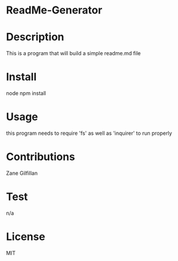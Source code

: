 

# ReadMe-Generator
   
# Description
This is a program that will build a simple readme.md file

# Install
node npm install

# Usage
this program needs to require 'fs' as well as 'inquirer' to run properly

# Contributions
Zane Gilfillan

# Test
n/a

# License
MIT